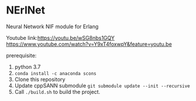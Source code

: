 # NErlNet
Neural Network NIF module for Erlang

Youtube link:https://youtu.be/wSG8nbs1GQY
https://www.youtube.com/watch?v=Y9xT4foxwpY&feature=youtu.be

prerequisite:

1. python 3.7
2. ```conda install -c anaconda scons```
3. Clone this repository
4. Update cppSANN submodule ```git submodule update --init --recursive```
5. Call ```./build.sh``` to build the project. 
